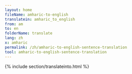```yaml
---
layout: home
fileName: amharic-to-english
translatein: amharic_to_english
from: am
to: en
folderName: translate
lang: zh
x: amharic
permalink: /zh/amharic-to-english-sentence-translation
tool: amharic-to-english-sentence-translation
---
```

{% include section/translateinto.html %}